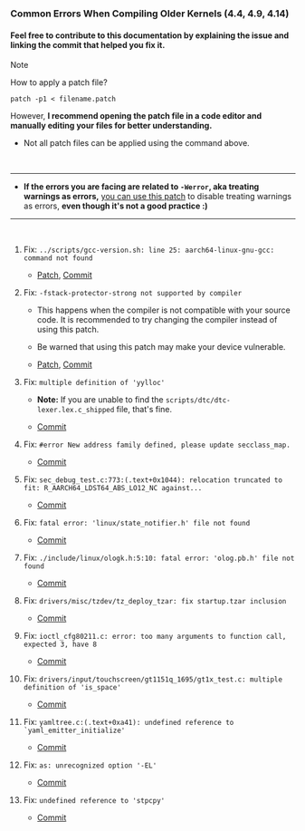 ### Common Errors When Compiling Older Kernels (4.4, 4.9, 4.14)

#### Feel free to contribute to this documentation by explaining the issue and linking the commit that helped you fix it.

> [!NOTE]  
> How to apply a patch file?  
>  
> `patch -p1 < filename.patch`  
>  
> However, **I recommend opening the patch file in a code editor and manually editing your files for better understanding.**
>
> - Not all patch files can be applied using the command above.


<br>

---
- **If the errors you are facing are related to `-Werror`, aka treating warnings as errors,** [you can use this patch](../patches/009.fix-Werror.patch) to disable treating warnings as errors, **even though it's not a good practice :)**

---
<br>

1. Fix: `../scripts/gcc-version.sh: line 25: aarch64-linux-gnu-gcc: command not found`

    - [Patch](../patches/002.fix_aarch64-linux-gnu-gcc-command-not-found.patch), [Commit](https://github.com/ravindu644/kernel_samsung_a01/commit/c489c13c60b258dfdb4bb49711e691002cfcc8e3)

2. Fix: `-fstack-protector-strong not supported by compiler`

    - This happens when the compiler is not compatible with your source code. It is recommended to try changing the compiler instead of using this patch.

    - Be warned that using this patch may make your device vulnerable.

    - [Patch](../patches/003.fix_fstack-protector-strong-not-supported-by-compiler.patch), [Commit](https://github.com/ravindu644/kernel_samsung_a01/commit/8bb6d7bde85a90ef18b7605c55b2c1f6e0b7cdcb)

3. Fix: `multiple definition of 'yylloc'`

    - **Note:** If you are unable to find the `scripts/dtc/dtc-lexer.lex.c_shipped` file, that's fine.

    - [Commit](https://github.com/ravindu644/samsung_exynos9820_stock/commit/32ace01940d8fb26f809171c6bc9846fb6810181)    

4. Fix: `#error New address family defined, please update secclass_map.`

    - [Commit](https://github.com/ravindu644/samsung_exynos9820_stock/commit/571d9d222935054158ade009dc6ef9237634eebf)

5. Fix: `sec_debug_test.c:773:(.text+0x1044): relocation truncated to fit: R_AARCH64_LDST64_ABS_LO12_NC against...`

    - [Commit](https://github.com/ravindu644/samsung_exynos9820_stock/commit/9737a7740f98a1dc90a02556d878f81a975d56c1)

6. Fix: `fatal error: 'linux/state_notifier.h' file not found`

    - [Commit](https://github.com/ravindu644/samsung_exynos9820_stock/commit/75a7c07c13868f051ee1501347fb220c9aa0ef95)
    
7. Fix: `./include/linux/ologk.h:5:10: fatal error: 'olog.pb.h' file not found`

    - [Commit](https://github.com/ravindu644/samsung_exynos9820_stock/commit/abbbbfe0b0e85853ac59e8661de1da57cbf2466a)

8. Fix: `drivers/misc/tzdev/tz_deploy_tzar: fix startup.tzar inclusion`

    - [Commit](https://github.com/ravindu644/samsung_exynos9820_stock/commit/429bce31c68e9a8d779c0c8a8303799fc11df1d6)

9. Fix: `ioctl_cfg80211.c: error: too many arguments to function call, expected 3, have 8`

    - [Commit](https://github.com/ravindu644/kernel_samsung_a01/commit/a787bb1da52a27a61225acbc037c0dba65110a43)

10. Fix: `drivers/input/touchscreen/gt1151q_1695/gt1x_test.c: multiple definition of 'is_space'`

    - [Commit](https://github.com/ravindu644/kernel_samsung_a01/commit/896574bace78ed509d9b7270c55a7c06c6f1e975)

11. Fix: ```yamltree.c:(.text+0xa41): undefined reference to `yaml_emitter_initialize'```

    - [Commit](https://github.com/rsuntkOrgs/kernel_samsung_a03/commit/6addccd5a82d4dc1c31faee50175358cb3f347f5)

12. Fix: `as: unrecognized option '-EL'`

    - [Commit](https://github.com/kdrag0n/proton_zf6/commit/6e87fec9a3df5)

13. Fix: `undefined reference to 'stpcpy'`

    - [Commit](https://github.com/kdrag0n/proton_zf6/commit/cec73f0775526)
